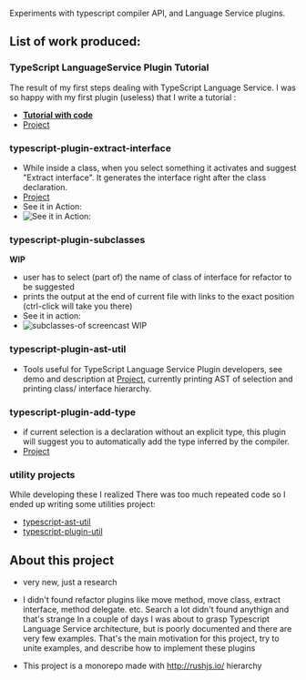 Experiments with typescript compiler API, and Language Service plugins.

## List of work produced: 

### TypeScript LanguageService Plugin Tutorial

The result of my first steps dealing with TypeScript Language Service. I was so happy with my first plugin (useless) that I write a tutorial : 

 * **[Tutorial with code](https://cancerberosgx.github.io/typescript-plugins-of-mine/sample-ts-plugin1/src/)**
 * [Project](https://github.com/cancerberoSgx/typescript-plugins-of-mine/tree/master/sample-ts-plugin1)


### typescript-plugin-extract-interface

 * While inside a class, when you select something it activates and suggest "Extract interface". It generates the interface right after the class declaration. 
 * [Project](https://github.com/cancerberoSgx/typescript-plugins-of-mine/tree/master/sample-ts-plugin1)
 * See it in Action: 
 * ![See it in Action: ](https://github.com/cancerberoSgx/typescript-plugins-of-mine/blob/master/typescript-plugin-extract-interface/doc-assets/extract-interface.gif?raw=true?p=.gif)


### typescript-plugin-subclasses

**WIP**

 * user has to select (part of) the name of class of interface for refactor to be suggested
 * prints the output at the end of current file with links to the exact position (ctrl-click will take you there)
 * See it in action: 
 * ![subclasses-of screencast WIP](https://github.com/cancerberoSgx/typescript-plugins-of-mine/blob/master/typescript-plugin-subclasses-of/doc-assets/screencast.gif?raw=true?p=.gif)

### typescript-plugin-ast-util

 * Tools useful for TypeScript Language Service Plugin developers, see demo and description at [Project](https://github.com/cancerberoSgx/typescript-plugins-of-mine/tree/master/typescript-plugin-ast-util), currently printing AST of selection and printing class/ interface hierarchy. 

### typescript-plugin-add-type

 * if current selection is a declaration without an explicit type, this plugin will suggest you to automatically add the type inferred by the compiler. 
 * [Project](https://github.com/cancerberoSgx/typescript-plugins-of-mine/tree/master/s)

### utility projects

While developing these I realized There was too much repeated code so I ended up writing some utilities project: 

 * [typescript-ast-util](https://github.com/cancerberoSgx/typescript-plugins-of-mine/tree/master/typescript-ast-util)
 * [typescript-plugin-util](https://github.com/cancerberoSgx/typescript-plugins-of-mine/tree/master/typescript-plugin-util)


## About this project

 * very new, just a research
 * I didn't found refactor plugins like move method, move class, extract interface, method delegate. etc. Search a lot didn't found anythign and that's strange
 In a couple of days I was about to grasp Typescript Language Service architecture, but is poorly documented and there are very few examples. That's the main motivation for this project, try to unite examples, and describe how to implement these plugins

 * This project is a monorepo made with http://rushjs.io/
 hierarchy
